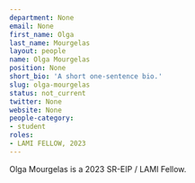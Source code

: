 ```yaml
---
department: None
email: None
first_name: Olga
last_name: Mourgelas
layout: people
name: Olga Mourgelas
position: None
short_bio: 'A short one-sentence bio.'
slug: olga-mourgelas
status: not_current
twitter: None
website: None
people-category:
- student
roles:
- LAMI FELLOW, 2023
---
```

Olga Mourgelas is a 2023 SR-EIP / LAMI Fellow.